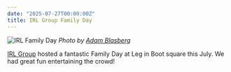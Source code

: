 ```yaml
---
date: "2025-07-27T00:00:00Z"
title: IRL Group Family Day
---
```


![IRL Family Day](/assets/img/irl-family-day-2025.jpg)
*Photo by [Adam Blasberg](https://www.adamblasberg.com/)*

[IRL Group](https://www.irlgroup.ca/) hosted a fantastic Family Day at Leg in Boot square this July. 
We had great fun entertaining the crowd!
